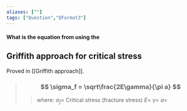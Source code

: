 ```yaml
---
aliases: [""]
tags: ["Question","QFormat3"]
---
```


#### What is the equation from using the
## Griffith approach for critical stress
Proved in [[Griffith approach]].

> ### $$ \sigma_f = \sqrt\frac{2E\gamma}{\pi a} $$ 
>> where:
>> $\sigma_f=$ Critical stress (fracture stress)
>> $E=$ 
>> $\gamma=$
>> $a=$